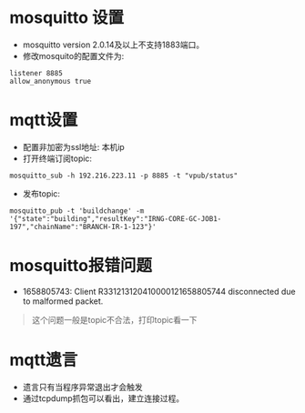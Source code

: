 # mosquitto 设置
- mosquitto version 2.0.14及以上不支持1883端口。
- 修改mosquito的配置文件为:
```
listener 8885
allow_anonymous true
```

# mqtt设置
- 配置非加密为ssl地址: 本机ip
- 打开终端订阅topic:
```shell
mosquitto_sub -h 192.216.223.11 -p 8885 -t "vpub/status"
```
- 发布topic:
```
mosquitto_pub -t 'buildchange' -m '{"state":"building","resultKey":"IRNG-CORE-GC-JOB1-197","chainName":"BRANCH-IR-1-123"}'
```

# mosquitto报错问题
- 1658805743: Client R331213120410000121658805744 disconnected due to malformed packet.
> 这个问题一般是topic不合法，打印topic看一下

# mqtt遗言
- 遗言只有当程序异常退出才会触发
- 通过tcpdump抓包可以看出，建立连接过程。
